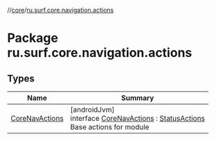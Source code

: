//[core](../../index.md)/[ru.surf.core.navigation.actions](index.md)

# Package ru.surf.core.navigation.actions

## Types

| Name | Summary |
|---|---|
| [CoreNavActions](-core-nav-actions/index.md) | [androidJvm]<br>interface [CoreNavActions](-core-nav-actions/index.md) : [StatusActions](../ru.surf.core.navigation.actions.impl/-status-actions/index.md)<br>Base actions for module |
